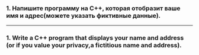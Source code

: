 ### 1. Напишите программу на С++, которая отобразит ваше имя и адрес(можете указать фиктивные данные).

------------------------------------------------

### 1. Write a C++ program that displays your name and address (or if you value your privacy,a fictitious name and address).
